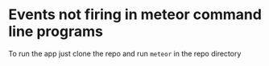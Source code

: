 # Events not firing in meteor command line programs

To run the app just clone the repo and run `meteor` in the repo directory
